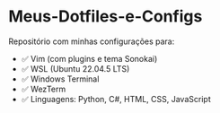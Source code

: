 # Meus-Dotfiles-e-Configs

Repositório com minhas configurações para:

- ✅ Vim (com plugins e tema Sonokai)
- ✅ WSL (Ubuntu 22.04.5 LTS)
- ✅ Windows Terminal
- ✅ WezTerm
- ✅ Linguagens: Python, C#, HTML, CSS, JavaScript
